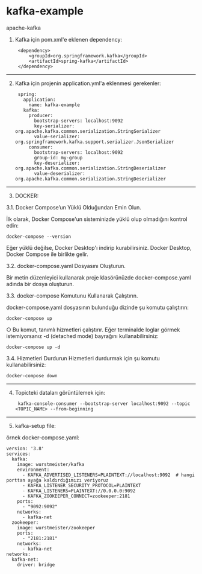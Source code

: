 # kafka-example
apache-kafka

1. Kafka için pom.xml'e eklenen dependency:
   
		<dependency>
			<groupId>org.springframework.kafka</groupId>
			<artifactId>spring-kafka</artifactId>
		</dependency>

--------------------------------------------------------------------------------------------------------------------
2. Kafka için projenin application.yml'a eklenmesi gerekenler:

		spring:
		  application:
		    name: kafka-example
		  kafka:
		    producer:
		      bootstrap-servers: localhost:9092
		      key-serializer: org.apache.kafka.common.serialization.StringSerializer
		      value-serializer: org.springframework.kafka.support.serializer.JsonSerializer
		    consumer:
		      bootstrap-servers: localhost:9092
		      group-id: my-group
		      key-deserializer: org.apache.kafka.common.serialization.StringDeserializer
		      value-deserializer: org.apache.kafka.common.serialization.StringDeserializer
	
--------------------------------------------------------------------------------------------------------------------
3. DOCKER:

3.1. Docker Compose’un Yüklü Olduğundan Emin Olun.

İlk olarak, Docker Compose'un sisteminizde yüklü olup olmadığını kontrol edin:

	docker-compose --version

Eğer yüklü değilse, Docker Desktop'ı indirip kurabilirsiniz. Docker Desktop, Docker Compose ile birlikte gelir.



3.2. docker-compose.yaml Dosyasını Oluşturun. 

Bir metin düzenleyici kullanarak proje klasörünüzde docker-compose.yaml adında bir dosya oluşturun.



3.3. docker-compose Komutunu Kullanarak Çalıştırın.

docker-compose.yaml dosyasının bulunduğu dizinde şu komutu çalıştırın:
              
	docker-compose up
 
              
○ Bu komut, tanımlı hizmetleri çalıştırır. Eğer terminalde loglar görmek istemiyorsanız -d (detached mode) bayrağını kullanabilirsiniz:
  
	docker-compose up -d
 


3.4. Hizmetleri Durdurun Hizmetleri durdurmak için şu komutu kullanabilirsiniz:
 
	docker-compose down


--------------------------------------------------------------------------------------------------------------------
4. Topicteki dataları görüntülemek için:

		kafka-console-consumer --bootstrap-server localhost:9092 --topic <TOPIC_NAME> --from-beginning

--------------------------------------------------------------------------------------------------------------------
5. kafka-setup file:
   
örnek docker-compose.yaml:

	version: '3.8'
	services:
	  kafka:
	    image: wurstmeister/kafka
	    environment:
	      - KAFKA_ADVERTISED_LISTENERS=PLAINTEXT://localhost:9092  # hangi porttan ayağa kaldırdığımızı veriyoruz
	      - KAFKA_LISTENER_SECURITY_PROTOCOL=PLAINTEXT
	      - KAFKA_LISTENERS=PLAINTEXT://0.0.0.0:9092
	      - KAFKA_ZOOKEEPER_CONNECT=zookeeper:2181
	    ports:
	      - "9092:9092"
	    networks:
	      - kafka-net
	  zookeeper:
	    image: wurstmeister/zookeeper
	    ports:
	      - "2181:2181"
	    networks:
	      - kafka-net
	networks:
	  kafka-net:
	    driver: bridge
